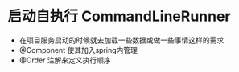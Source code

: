 # 启动自执行 CommandLineRunner
- 在项目服务启动的时候就去加载一些数据或做一些事情这样的需求
- @Component 使其加入spring内管理
- @Order 注解来定义执行顺序